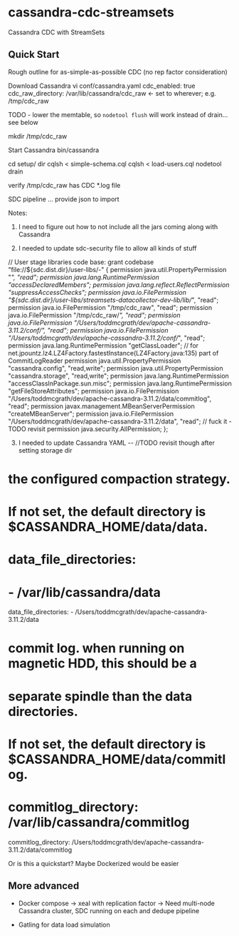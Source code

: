 # cassandra-cdc-streamsets
Cassandra CDC with StreamSets

## Quick Start

Rough outline for as-simple-as-possible CDC (no rep factor consideration)

Download Cassandra
vi conf/cassandra.yaml
cdc_enabled: true
cdc_raw_directory: /var/lib/cassandra/cdc_raw <- set to wherever; e.g. /tmp/cdc_raw

TODO - lower the memtable, so `nodetool flush` will work instead of drain... see below

mkdir /tmp/cdc_raw

Start Cassandra bin/cassandra

cd setup/ dir
cqlsh < simple-schema.cql
cqlsh < load-users.cql 
nodetool drain

verify /tmp/cdc_raw has CDC *.log file

SDC pipeline ... provide json to import

Notes:
1) I need to figure out how to not include all the jars coming along with Cassandra


2) I needed to update sdc-security file to allow all kinds of stuff

// User stage libraries code base:
grant codebase "file://${sdc.dist.dir}/user-libs/-" {
  permission java.util.PropertyPermission "*", "read";
  permission java.lang.RuntimePermission "accessDeclaredMembers";
  permission java.lang.reflect.ReflectPermission "suppressAccessChecks";
  permission java.io.FilePermission "${sdc.dist.dir}/user-libs/streamsets-datacollector-dev-lib/lib/*", "read";
  permission java.io.FilePermission "/tmp/cdc_raw", "read";
  permission java.io.FilePermission "/tmp/cdc_raw/*", "read";
  permission java.io.FilePermission "/Users/toddmcgrath/dev/apache-cassandra-3.11.2/conf/", "read";
  permission java.io.FilePermission "/Users/toddmcgrath/dev/apache-cassandra-3.11.2/conf/*", "read";
  permission java.lang.RuntimePermission "getClassLoader"; // for net.jpountz.lz4.LZ4Factory.fastestInstance(LZ4Factory.java:135) part of CommitLogReader
  permission java.util.PropertyPermission "cassandra.config", "read,write";
  permission java.util.PropertyPermission "cassandra.storage", "read,write";
  permission java.lang.RuntimePermission "accessClassInPackage.sun.misc";
  permission java.lang.RuntimePermission "getFileStoreAttributes";
  permission java.io.FilePermission "/Users/toddmcgrath/dev/apache-cassandra-3.11.2/data/commitlog", "read";
  permission javax.management.MBeanServerPermission "createMBeanServer";
  permission java.io.FilePermission "/Users/toddmcgrath/dev/apache-cassandra-3.11.2/data", "read";
  // fuck it - TODO revisit
  permission java.security.AllPermission;
};

3) I needed to update Cassandra YAML -- //TODO revisit though after setting storage dir

# the configured compaction strategy.
# If not set, the default directory is $CASSANDRA_HOME/data/data.
# data_file_directories:
#     - /var/lib/cassandra/data
data_file_directories:
    - /Users/toddmcgrath/dev/apache-cassandra-3.11.2/data

# commit log.  when running on magnetic HDD, this should be a
# separate spindle than the data directories.
# If not set, the default directory is $CASSANDRA_HOME/data/commitlog.
# commitlog_directory: /var/lib/cassandra/commitlog
commitlog_directory: /Users/toddmcgrath/dev/apache-cassandra-3.11.2/data/commitlog



Or is this a quickstart?  Maybe Dockerized would be easier


## More advanced

* Docker compose -> xeal with replication factor -> Need multi-node Cassandra cluster, SDC running on each and dedupe pipeline

* Gatling for data load simulation




